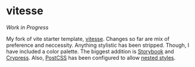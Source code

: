 # vitesse

_Work in Progress_

My fork of vite starter template, [vitesse](https://github.com/antfu/vitesse).
Changes so far are mix of preference and neccessity.
Anything stylistic has been stripped.
Though, I have included a color palette.
The biggest addition is [Storybook](https://storybook.js.org) and
[Crypress](https://cypress.io).
Also, [PostCSS](https://postcss.org) has been configured to allow
[nested styles](https://github.com/postcss/postcss-nested).
